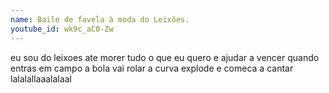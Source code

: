 ```yaml
---
name: Baile de favela à moda do Leixões.
youtube_id: wk9c_aC0-Zw
---
```


eu sou do leixoes ate morer
tudo o que eu quero e ajudar a vencer
quando entras em campo a bola vai rolar
a curva explode e comeca a cantar
lalalallaaalalaal
